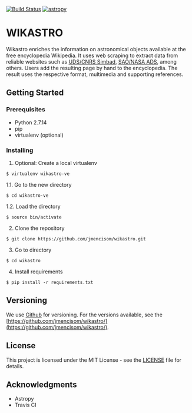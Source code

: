 [![Build Status](https://travis-ci.org/jmencisom/wikastro.svg?branch=master)](https://travis-ci.org/jmencisom/wikastro)
[![astropy](http://img.shields.io/badge/powered%20by-AstroPy-orange.svg?style=flat)](http://www.astropy.org/)

# WIKASTRO
Wikastro enriches the information on astronomical objects available at the free encyclopedia Wikipedia. It uses web scraping to extract data from reliable websites such as [UDS/CNRS Simbad](http://simbad.u-strasbg.fr/simbad/), [SAO/NASA ADS](http://adsabs.harvard.edu/), among others. Users add the resulting page by hand to the encyclopedia. The result uses the respective format, multimedia and supporting references.

## Getting Started

### Prerequisites

* Python 2.7.14
* pip
* virtualenv (optional)

### Installing

1. Optional: Create a local virtualenv 
```
$ virtualenv wikastro-ve
```
  1.1. Go to the new directory
```
$ cd wikastro-ve
```
  1.2. Load the directory
```
$ source bin/activate
```
2. Clone the repository
```
$ git clone https://github.com/jmencisom/wikastro.git
```
3. Go to directory
```
$ cd wikastro
```
4. Install requirements
```
$ pip install -r requirements.txt
```

## Versioning

We use [Github](http://github.com/) for versioning. For the versions available, see the [https://github.com/jmencisom/wikastro/](https://github.com/jmencisom/wikastro/). 

## License

This project is licensed under the MIT License - see the [LICENSE](LICENSE) file for details.

## Acknowledgments

* Astropy
* Travis CI
